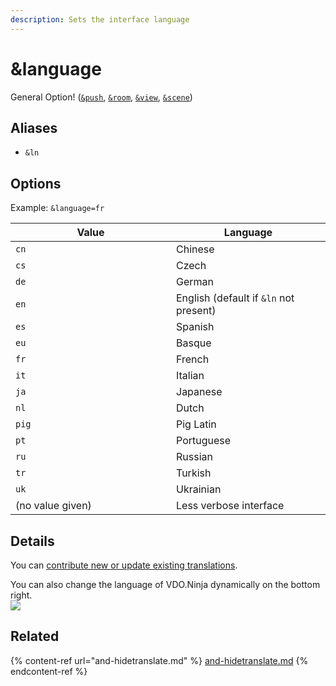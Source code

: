```yaml
---
description: Sets the interface language
---
```


# \&language

General Option! ([`&push`](../../source-settings/push.md), [`&room`](../../general-settings/room.md), [`&view`](../view-parameters/view.md), [`&scene`](../view-parameters/scene.md))

## Aliases

* `&ln`

## Options

Example: `&language=fr`

<table><thead><tr><th width="241">Value</th><th>Language</th></tr></thead><tbody><tr><td><code>cn</code></td><td>Chinese</td></tr><tr><td><code>cs</code></td><td>Czech</td></tr><tr><td><code>de</code></td><td>German</td></tr><tr><td><code>en</code></td><td>English (default if <code>&#x26;ln</code> not present)</td></tr><tr><td><code>es</code></td><td>Spanish</td></tr><tr><td><code>eu</code></td><td>Basque</td></tr><tr><td><code>fr</code></td><td>French</td></tr><tr><td><code>it</code></td><td>Italian</td></tr><tr><td><code>ja</code></td><td>Japanese</td></tr><tr><td><code>nl</code></td><td>Dutch</td></tr><tr><td><code>pig</code></td><td>Pig Latin</td></tr><tr><td><code>pt</code></td><td>Portuguese</td></tr><tr><td><code>ru</code></td><td>Russian</td></tr><tr><td><code>tr</code></td><td>Turkish</td></tr><tr><td><code>uk</code></td><td>Ukrainian</td></tr><tr><td>(no value given)</td><td>Less verbose interface</td></tr></tbody></table>

## Details

You can [contribute new or update existing translations](https://github.com/steveseguin/obsninja/tree/master/translations).

You can also change the language of VDO.Ninja dynamically on the bottom right.\
![](<../../.gitbook/assets/image (115) (2).png>)

## Related

{% content-ref url="and-hidetranslate.md" %}
[and-hidetranslate.md](and-hidetranslate.md)
{% endcontent-ref %}
